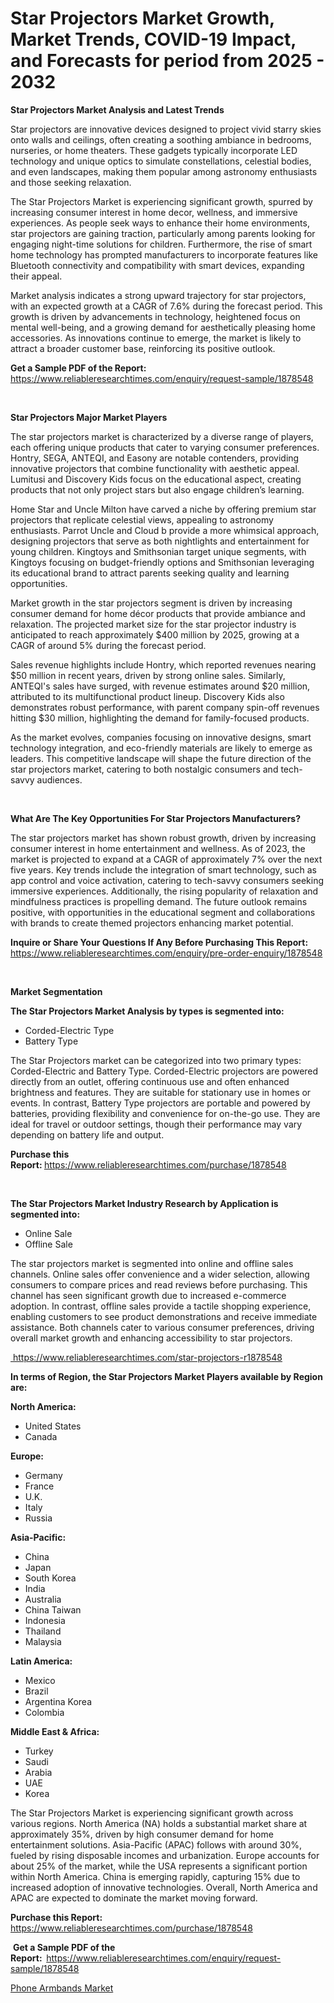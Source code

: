 <p><h1>Star Projectors Market Growth, Market Trends, COVID-19 Impact, and Forecasts for period from 2025 - 2032</h1></p><p><strong>Star Projectors Market Analysis and Latest Trends</strong></p>
<p><p>Star projectors are innovative devices designed to project vivid starry skies onto walls and ceilings, often creating a soothing ambiance in bedrooms, nurseries, or home theaters. These gadgets typically incorporate LED technology and unique optics to simulate constellations, celestial bodies, and even landscapes, making them popular among astronomy enthusiasts and those seeking relaxation.</p><p>The Star Projectors Market is experiencing significant growth, spurred by increasing consumer interest in home decor, wellness, and immersive experiences. As people seek ways to enhance their home environments, star projectors are gaining traction, particularly among parents looking for engaging night-time solutions for children. Furthermore, the rise of smart home technology has prompted manufacturers to incorporate features like Bluetooth connectivity and compatibility with smart devices, expanding their appeal.</p><p>Market analysis indicates a strong upward trajectory for star projectors, with an expected growth at a CAGR of 7.6% during the forecast period. This growth is driven by advancements in technology, heightened focus on mental well-being, and a growing demand for aesthetically pleasing home accessories. As innovations continue to emerge, the market is likely to attract a broader customer base, reinforcing its positive outlook.</p></p>
<p><strong>Get a Sample PDF of the Report:&nbsp;</strong> <a href="https://www.reliableresearchtimes.com/enquiry/request-sample/1878548?utm_campaign=1933&utm_medium=2&utm_source=Github&utm_content=ia&utm_term=08022025&utm_id=star-projectors">https://www.reliableresearchtimes.com/enquiry/request-sample/1878548</a></p>
<p>&nbsp;</p>
<p><strong>Star Projectors Major Market Players</strong></p>
<p><p>The star projectors market is characterized by a diverse range of players, each offering unique products that cater to varying consumer preferences. Hontry, SEGA, ANTEQI, and Easony are notable contenders, providing innovative projectors that combine functionality with aesthetic appeal. Lumitusi and Discovery Kids focus on the educational aspect, creating products that not only project stars but also engage children’s learning.</p><p>Home Star and Uncle Milton have carved a niche by offering premium star projectors that replicate celestial views, appealing to astronomy enthusiasts. Parrot Uncle and Cloud b provide a more whimsical approach, designing projectors that serve as both nightlights and entertainment for young children. Kingtoys and Smithsonian target unique segments, with Kingtoys focusing on budget-friendly options and Smithsonian leveraging its educational brand to attract parents seeking quality and learning opportunities.</p><p>Market growth in the star projectors segment is driven by increasing consumer demand for home décor products that provide ambiance and relaxation. The projected market size for the star projector industry is anticipated to reach approximately $400 million by 2025, growing at a CAGR of around 5% during the forecast period.</p><p>Sales revenue highlights include Hontry, which reported revenues nearing $50 million in recent years, driven by strong online sales. Similarly, ANTEQI's sales have surged, with revenue estimates around $20 million, attributed to its multifunctional product lineup. Discovery Kids also demonstrates robust performance, with parent company spin-off revenues hitting $30 million, highlighting the demand for family-focused products.</p><p>As the market evolves, companies focusing on innovative designs, smart technology integration, and eco-friendly materials are likely to emerge as leaders. This competitive landscape will shape the future direction of the star projectors market, catering to both nostalgic consumers and tech-savvy audiences.</p></p>
<p>&nbsp;</p>
<p><strong>What Are The Key Opportunities For Star Projectors Manufacturers?</strong></p>
<p><p>The star projectors market has shown robust growth, driven by increasing consumer interest in home entertainment and wellness. As of 2023, the market is projected to expand at a CAGR of approximately 7% over the next five years. Key trends include the integration of smart technology, such as app control and voice activation, catering to tech-savvy consumers seeking immersive experiences. Additionally, the rising popularity of relaxation and mindfulness practices is propelling demand. The future outlook remains positive, with opportunities in the educational segment and collaborations with brands to create themed projectors enhancing market potential.</p></p>
<p><strong>Inquire or Share Your Questions If Any Before Purchasing This Report:</strong> <a href="https://www.reliableresearchtimes.com/enquiry/pre-order-enquiry/1878548?utm_campaign=1933&utm_medium=2&utm_source=Github&utm_content=ia&utm_term=08022025&utm_id=star-projectors">https://www.reliableresearchtimes.com/enquiry/pre-order-enquiry/1878548</a></p>
<p>&nbsp;</p>
<p><strong>Market Segmentation</strong></p>
<p><strong>The Star Projectors Market Analysis by types is segmented into:</strong></p>
<p><ul><li>Corded-Electric Type</li><li>Battery Type</li></ul></p>
<p><p>The Star Projectors market can be categorized into two primary types: Corded-Electric and Battery Type. Corded-Electric projectors are powered directly from an outlet, offering continuous use and often enhanced brightness and features. They are suitable for stationary use in homes or events. In contrast, Battery Type projectors are portable and powered by batteries, providing flexibility and convenience for on-the-go use. They are ideal for travel or outdoor settings, though their performance may vary depending on battery life and output.</p></p>
<p><strong>Purchase this Report:&nbsp;</strong><a href="https://www.reliableresearchtimes.com/purchase/1878548?utm_campaign=1933&utm_medium=2&utm_source=Github&utm_content=ia&utm_term=08022025&utm_id=star-projectors">https://www.reliableresearchtimes.com/purchase/1878548</a></p>
<p>&nbsp;</p>
<p><strong>The Star Projectors Market Industry Research by Application is segmented into:</strong></p>
<p><ul><li>Online Sale</li><li>Offline Sale</li></ul></p>
<p><p>The star projectors market is segmented into online and offline sales channels. Online sales offer convenience and a wider selection, allowing consumers to compare prices and read reviews before purchasing. This channel has seen significant growth due to increased e-commerce adoption. In contrast, offline sales provide a tactile shopping experience, enabling customers to see product demonstrations and receive immediate assistance. Both channels cater to various consumer preferences, driving overall market growth and enhancing accessibility to star projectors.</p></p>
<p><a href="https://www.reliableresearchtimes.com/star-projectors-r1878548?utm_campaign=1933&utm_medium=2&utm_source=Github&utm_content=ia&utm_term=08022025&utm_id=star-projectors">&nbsp;https://www.reliableresearchtimes.com/star-projectors-r1878548</a></p>
<p><strong>In terms of Region, the Star Projectors Market Players available by Region are:</strong></p>
<p>
    <p> <strong> North America: </strong>
        <ul>
            <li>United States</li>
            <li>Canada</li>
        </ul>
        </p> 
    <p> <strong> Europe: </strong>
        <ul>
            <li>Germany</li>
            <li>France</li>
            <li>U.K.</li>
            <li>Italy</li>
            <li>Russia</li>
        </ul>
        </p> 
    <p> <strong> Asia-Pacific: </strong>
        <ul>
            <li>China</li>
            <li>Japan</li>
            <li>South Korea</li>
            <li>India</li>
            <li>Australia</li>
            <li>China Taiwan</li>
            <li>Indonesia</li>
            <li>Thailand</li>
            <li>Malaysia</li>
        </ul>
        </p> 
    <p> <strong> Latin America: </strong>
        <ul>
            <li>Mexico</li>
            <li>Brazil</li>
            <li>Argentina Korea</li>
            <li>Colombia</li>
        </ul>
        </p> 
    <p> <strong> Middle East & Africa: </strong>
        <ul>
            <li>Turkey</li>
            <li>Saudi</li>
            <li>Arabia</li>
            <li>UAE</li>
            <li>Korea</li>
        </ul>
    </p>
    </p>
<p><p>The Star Projectors Market is experiencing significant growth across various regions. North America (NA) holds a substantial market share at approximately 35%, driven by high consumer demand for home entertainment solutions. Asia-Pacific (APAC) follows with around 30%, fueled by rising disposable incomes and urbanization. Europe accounts for about 25% of the market, while the USA represents a significant portion within North America. China is emerging rapidly, capturing 15% due to increased adoption of innovative technologies. Overall, North America and APAC are expected to dominate the market moving forward.</p></p>
<p><strong>Purchase this Report: </strong><a href="https://www.reliableresearchtimes.com/purchase/1878548?utm_campaign=1933&utm_medium=2&utm_source=Github&utm_content=ia&utm_term=08022025&utm_id=star-projectors">https://www.reliableresearchtimes.com/purchase/1878548</a></p>
<p>&nbsp;<strong>Get a Sample PDF of the Report:&nbsp;&nbsp;</strong><a href="https://www.reliableresearchtimes.com/enquiry/request-sample/1878548?utm_campaign=1933&utm_medium=2&utm_source=Github&utm_content=ia&utm_term=08022025&utm_id=star-projectors">https://www.reliableresearchtimes.com/enquiry/request-sample/1878548</a></p>
<p><strong></strong></p>
<p><p><a href="https://github.com/nathandecarvalho/Market-Research-Report-List-5/blob/main/phone-armbands-market.md?utm_campaign=1933&utm_medium=2&utm_source=Github&utm_content=ia&utm_term=08022025&utm_id=star-projectors">Phone Armbands Market</a></p></p>